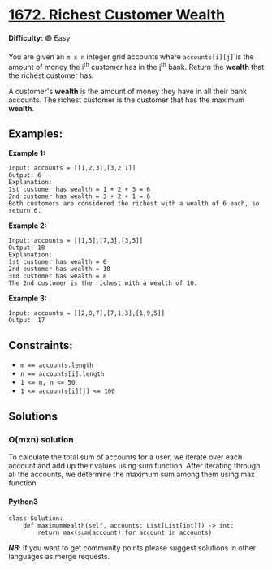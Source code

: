 # [1672. Richest Customer Wealth](https://leetcode.com/problems/richest-customer-wealth/)

**Difficulty:** :green_circle: Easy

You are given an `m x n` integer grid accounts where `accounts[i][j]` is the 
amount of money the i<sup>th</sup> customer has in the j<sup>th</sup> bank. 
Return the **wealth** that the richest customer has.

A customer's **wealth** is the amount of money they have in all their bank 
accounts. The richest customer is the customer that has the maximum **wealth**.

## Examples:

**Example 1:**

```text
Input: accounts = [[1,2,3],[3,2,1]]
Output: 6
Explanation:
1st customer has wealth = 1 + 2 + 3 = 6
2nd customer has wealth = 3 + 2 + 1 = 6
Both customers are considered the richest with a wealth of 6 each, so return 6.
```

**Example 2:**

```text
Input: accounts = [[1,5],[7,3],[3,5]]
Output: 10
Explanation: 
1st customer has wealth = 6
2nd customer has wealth = 10 
3rd customer has wealth = 8
The 2nd customer is the richest with a wealth of 10.
```

**Example 3:**

```text
Input: accounts = [[2,8,7],[7,1,3],[1,9,5]]
Output: 17
```

## Constraints:

- `m == accounts.length`
- `n == accounts[i].length`
- `1 <= m, n <= 50`
- `1 <= accounts[i][j] <= 100`

## Solutions

### O(mxn) solution

To calculate the total sum of accounts for a user, we iterate over each 
account and add up their values using sum function. After iterating through 
all the accounts, we determine the maximum sum among them using max function.

#### Python3

```python3
class Solution:
    def maximumWealth(self, accounts: List[List[int]]) -> int:
        return max(sum(account) for account in accounts) 
```

***NB***: If you want to get community points please suggest solutions in other languages as merge requests.
